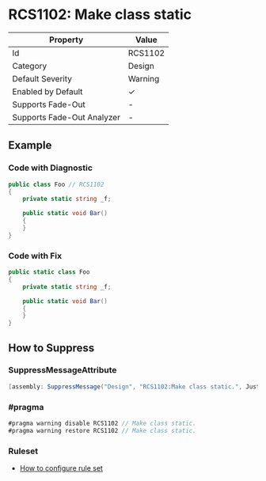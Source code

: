 # RCS1102: Make class static

| Property                    | Value    |
| --------------------------- | -------- |
| Id                          | RCS1102  |
| Category                    | Design   |
| Default Severity            | Warning  |
| Enabled by Default          | &#x2713; |
| Supports Fade\-Out          | \-       |
| Supports Fade\-Out Analyzer | \-       |

## Example

### Code with Diagnostic

```csharp
public class Foo // RCS1102
{
    private static string _f;

    public static void Bar()
    {
    }
}
```

### Code with Fix

```csharp
public static class Foo
{
    private static string _f;

    public static void Bar()
    {
    }
}
```

## How to Suppress

### SuppressMessageAttribute

```csharp
[assembly: SuppressMessage("Design", "RCS1102:Make class static.", Justification = "<Pending>")]
```

### \#pragma

```csharp
#pragma warning disable RCS1102 // Make class static.
#pragma warning restore RCS1102 // Make class static.
```

### Ruleset

* [How to configure rule set](../HowToConfigureAnalyzers.md)
